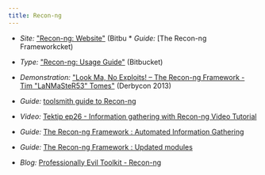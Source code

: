 ```yaml
---
title: Recon-ng
---
```


  * *Site:* ["Recon-ng: Website"](https://bitbucket.org/LaNMaSteR53/recon-ng/overview) (Bitbu  * *Guide:* [The Recon-ng Frameworkcket)
  
  * *Type:* ["Recon-ng: Usage Guide"](https://bitbucket.org/LaNMaSteR53/recon-ng/wiki/Usage%20Guide) (Bitbucket)
  
  * *Demonstration:* ["Look Ma, No Exploits! – The Recon-ng Framework - Tim "LaNMaSteR53" Tomes"](http://www.irongeek.com/i.php?page=videos/derbycon3/1104-look-ma-no-exploits-the-recon-ng-framework-tim-lanmaster53-tomes) (Derbycon 2013)
  
  * *Guide:* [toolsmith guide to Recon-ng](http://holisticinfosec.blogspot.com/2013/05/toolsmith-recon-ng.html)

  * *Video:* [Tektip ep26 - Information gathering with Recon-ng Video Tutorial](http://www.tekdefense.com/news/2013/3/24/tektip-ep26-information-gathering-with-recon-ng.html)

  * *Guide:* [The Recon-ng Framework : Automated Information Gathering](http://resources.infosecinstitute.com/the-recon-ng-framework-automated-information-gathering/)

  * *Guide:* [The Recon-ng Framework : Updated modules](http://resources.infosecinstitute.com/basic-updated-guide-to-recon-ng-plus-new-modules-rundown/)

   * *Blog:* [Professionally Evil Toolkit - Recon-ng](http://blog.secureideas.com/2013/11/professionally-evil-toolkit-recon-ng.html)
